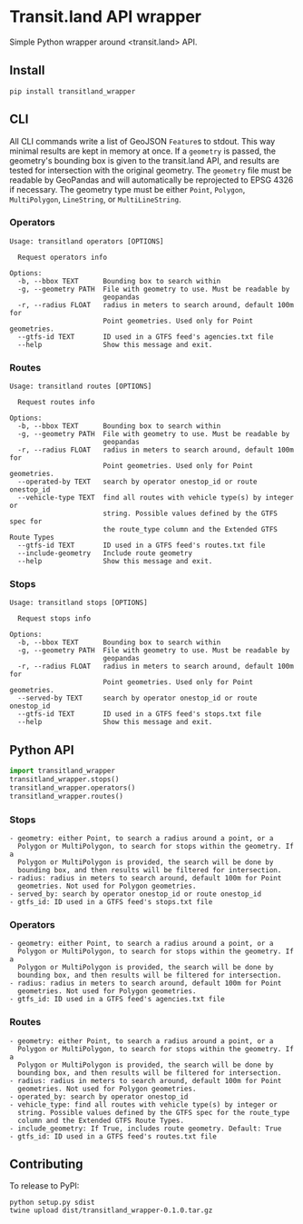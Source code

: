 # Transit.land API wrapper

Simple Python wrapper around <transit.land> API.

## Install

```
pip install transitland_wrapper
```

## CLI

All CLI commands write a list of GeoJSON `Feature`s to stdout. This way minimal
results are kept in memory at once. If a `geometry` is passed, the geometry's
bounding box is given to the transit.land API, and results are tested for
intersection with the original geometry. The `geometry` file must be readable by
GeoPandas and will automatically be reprojected to EPSG 4326 if necessary. The
geometry type must be either `Point`, `Polygon`, `MultiPolygon`, `LineString`,
or `MultiLineString`.

### Operators

```
Usage: transitland operators [OPTIONS]

  Request operators info

Options:
  -b, --bbox TEXT      Bounding box to search within
  -g, --geometry PATH  File with geometry to use. Must be readable by
                       geopandas
  -r, --radius FLOAT   radius in meters to search around, default 100m for
                       Point geometries. Used only for Point geometries.
  --gtfs-id TEXT       ID used in a GTFS feed's agencies.txt file
  --help               Show this message and exit.
```


### Routes

```
Usage: transitland routes [OPTIONS]

  Request routes info

Options:
  -b, --bbox TEXT      Bounding box to search within
  -g, --geometry PATH  File with geometry to use. Must be readable by
                       geopandas
  -r, --radius FLOAT   radius in meters to search around, default 100m for
                       Point geometries. Used only for Point geometries.
  --operated-by TEXT   search by operator onestop_id or route onestop_id
  --vehicle-type TEXT  find all routes with vehicle type(s) by integer or
                       string. Possible values defined by the GTFS spec for
                       the route_type column and the Extended GTFS Route Types
  --gtfs-id TEXT       ID used in a GTFS feed's routes.txt file
  --include-geometry   Include route geometry
  --help               Show this message and exit.
```

### Stops

```
Usage: transitland stops [OPTIONS]

  Request stops info

Options:
  -b, --bbox TEXT      Bounding box to search within
  -g, --geometry PATH  File with geometry to use. Must be readable by
                       geopandas
  -r, --radius FLOAT   radius in meters to search around, default 100m for
                       Point geometries. Used only for Point geometries.
  --served-by TEXT     search by operator onestop_id or route onestop_id
  --gtfs-id TEXT       ID used in a GTFS feed's stops.txt file
  --help               Show this message and exit.
```

## Python API

```py
import transitland_wrapper
transitland_wrapper.stops()
transitland_wrapper.operators()
transitland_wrapper.routes()
```

### Stops

```
- geometry: either Point, to search a radius around a point, or a
  Polygon or MultiPolygon, to search for stops within the geometry. If a
  Polygon or MultiPolygon is provided, the search will be done by
  bounding box, and then results will be filtered for intersection.
- radius: radius in meters to search around, default 100m for Point
  geometries. Not used for Polygon geometries.
- served_by: search by operator onestop_id or route onestop_id
- gtfs_id: ID used in a GTFS feed's stops.txt file
```

### Operators

```
- geometry: either Point, to search a radius around a point, or a
  Polygon or MultiPolygon, to search for stops within the geometry. If a
  Polygon or MultiPolygon is provided, the search will be done by
  bounding box, and then results will be filtered for intersection.
- radius: radius in meters to search around, default 100m for Point
  geometries. Not used for Polygon geometries.
- gtfs_id: ID used in a GTFS feed's agencies.txt file
```

### Routes

```
- geometry: either Point, to search a radius around a point, or a
  Polygon or MultiPolygon, to search for stops within the geometry. If a
  Polygon or MultiPolygon is provided, the search will be done by
  bounding box, and then results will be filtered for intersection.
- radius: radius in meters to search around, default 100m for Point
  geometries. Not used for Polygon geometries.
- operated_by: search by operator onestop_id
- vehicle_type: find all routes with vehicle type(s) by integer or
  string. Possible values defined by the GTFS spec for the route_type
  column and the Extended GTFS Route Types.
- include_geometry: If True, includes route geometry. Default: True
- gtfs_id: ID used in a GTFS feed's routes.txt file
```


## Contributing

To release to PyPI:
```
python setup.py sdist
twine upload dist/transitland_wrapper-0.1.0.tar.gz
```
